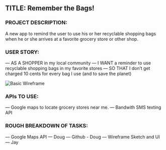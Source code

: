 ## TITLE: Remember the Bags!

### PROJECT DESCRIPTION:
A new app to remind the user to use his or her recyclable shopping bags when he or she arrives at a favorite grocery store or other shop.

### USER STORY:
— AS A SHOPPER in my local community
— I WANT a reminder to use recyclable shopping bags in my favorite stores
— SO THAT I don’t get charged 10 cents for every bag I use (and to save the planet)

![Basic Wireframe](wirefram.jpg)

### APIs TO USE:
— Google maps to locate grocery stores near me.
— Bandwith SMS texting API

### ROUGH BREAKDOWN OF TASKS:
— Google Maps API — Doug
— Github - Doug
— Wireframe Sketch and UI — Jay
